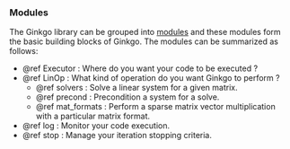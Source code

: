 ### Modules

The Ginkgo library can be grouped into [modules](modules.html) and these modules form the basic building blocks of Ginkgo. The modules can be summarized as follows:

*   @ref Executor : Where do you want your code to be executed ?
*   @ref LinOp : What kind of operation do you want Ginkgo to perform ?
    * @ref solvers : Solve a linear system for a given matrix.
    * @ref precond : Precondition a system for a solve. 
    * @ref mat_formats : Perform a sparse matrix vector multiplication with a particular matrix format.
*   @ref log : Monitor your code execution.
*   @ref stop : Manage your iteration stopping criteria.
